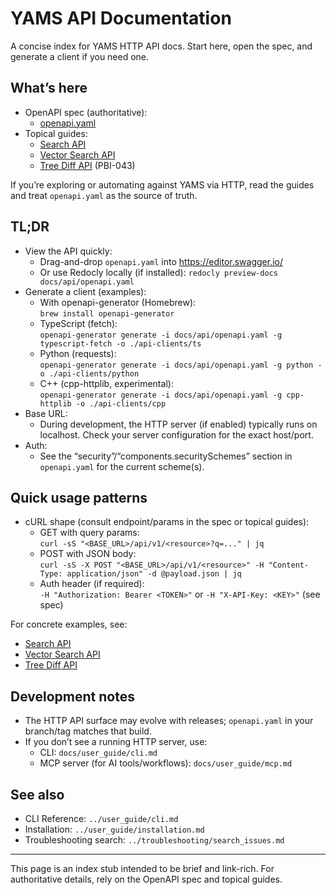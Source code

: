 # YAMS API Documentation

A concise index for YAMS HTTP API docs. Start here, open the spec, and generate a client if you need one.

## What’s here

- OpenAPI spec (authoritative):
  - [openapi.yaml](./openapi.yaml)
- Topical guides:
  - [Search API](./search_api.md)
  - [Vector Search API](./vector_search_api.md)
  - [Tree Diff API](./tree_diff_api.md) (PBI-043)

If you’re exploring or automating against YAMS via HTTP, read the guides and treat `openapi.yaml` as the source of truth.

## TL;DR

- View the API quickly:
  - Drag-and-drop `openapi.yaml` into https://editor.swagger.io/
  - Or use Redocly locally (if installed): `redocly preview-docs docs/api/openapi.yaml`
- Generate a client (examples):
  - With openapi-generator (Homebrew):  
    `brew install openapi-generator`
  - TypeScript (fetch):  
    `openapi-generator generate -i docs/api/openapi.yaml -g typescript-fetch -o ./api-clients/ts`
  - Python (requests):  
    `openapi-generator generate -i docs/api/openapi.yaml -g python -o ./api-clients/python`
  - C++ (cpp-httplib, experimental):  
    `openapi-generator generate -i docs/api/openapi.yaml -g cpp-httplib -o ./api-clients/cpp`
- Base URL:
  - During development, the HTTP server (if enabled) typically runs on localhost. Check your server configuration for the exact host/port.
- Auth:
  - See the “security”/“components.securitySchemes” section in `openapi.yaml` for the current scheme(s).

## Quick usage patterns

- cURL shape (consult endpoint/params in the spec or topical guides):
  - GET with query params:  
    `curl -sS "<BASE_URL>/api/v1/<resource>?q=..." | jq`
  - POST with JSON body:  
    `curl -sS -X POST "<BASE_URL>/api/v1/<resource>" -H "Content-Type: application/json" -d @payload.json | jq`
  - Auth header (if required):  
    `-H "Authorization: Bearer <TOKEN>"` or `-H "X-API-Key: <KEY>"` (see spec)

For concrete examples, see:
- [Search API](./search_api.md)
- [Vector Search API](./vector_search_api.md)
- [Tree Diff API](./tree_diff_api.md)

## Development notes

- The HTTP API surface may evolve with releases; `openapi.yaml` in your branch/tag matches that build.
- If you don’t see a running HTTP server, use:
  - CLI: `docs/user_guide/cli.md`
  - MCP server (for AI tools/workflows): `docs/user_guide/mcp.md`

## See also

- CLI Reference: `../user_guide/cli.md`
- Installation: `../user_guide/installation.md`
- Troubleshooting search: `../troubleshooting/search_issues.md`

---
This page is an index stub intended to be brief and link-rich. For authoritative details, rely on the OpenAPI spec and topical guides.